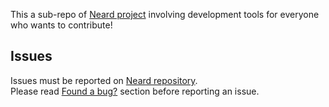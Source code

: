 This a sub-repo of [Neard project](https://github.com/crazy-max/neard) involving development tools for everyone who wants to contribute!

## Issues

Issues must be reported on [Neard repository](https://github.com/crazy-max/neard/issues).<br />
Please read [Found a bug?](https://github.com/crazy-max/neard#found-a-bug) section before reporting an issue.
